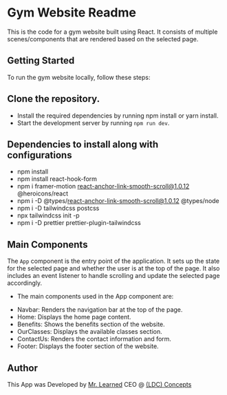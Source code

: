 # Gym Website Readme
This is the code for a gym website built using React. It consists of multiple scenes/components that are rendered based on the selected page.

## Getting Started
To run the gym website locally, follow these steps:

## Clone the repository.
- Install the required dependencies by running npm install or yarn install.
- Start the development server by running `npm run dev`.

## Dependencies to install along with configurations
* npm install 
* npm install react-hook-form
* npm i framer-motion react-anchor-link-smooth-scroll@1.0.12 @heroicons/react
* npm i -D @types/react-anchor-link-smooth-scroll@1.0.12 @types/node
* npm i -D tailwindcss postcss
* npx tailwindcss init -p
* npm i -D prettier prettier-plugin-tailwindcss


## Main Components
The `App` component is the entry point of the application. It sets up the state for the selected page and whether the user is at the top of the page. It also includes an event listener to handle scrolling and update the selected page accordingly.

* The main components used in the App component are:
- Navbar: Renders the navigation bar at the top of the page.
- Home: Displays the home page content.
- Benefits: Shows the benefits section of the website.
- OurClasses: Displays the available classes section.
- ContactUs: Renders the contact information and form.
- Footer: Displays the footer section of the website.

## Author
This App was Developed by [Mr. Learned](https://twitter.com/nez_Dking) CEO @ [(LDC) Concepts](https://learnedsconcept.onrender.com)
